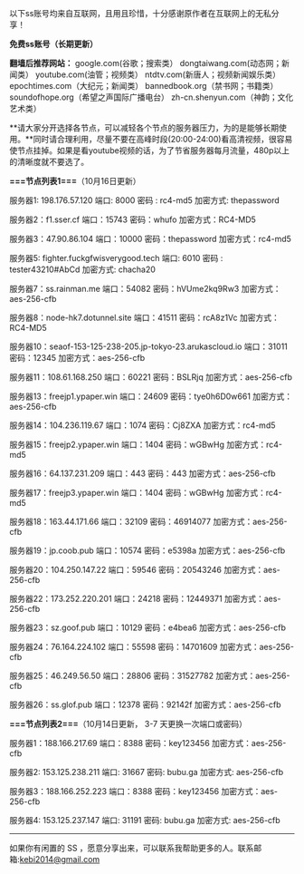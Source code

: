 以下ss账号均来自互联网，且用且珍惜，十分感谢原作者在互联网上的无私分享！

**免费ss账号（长期更新）**

**翻墙后推荐网站：** google.com(谷歌；搜索类） dongtaiwang.com(动态网；新闻类）  youtube.com(油管；视频类）  ntdtv.com(新唐人；视频新闻娱乐类）    epochtimes.com（大纪元；新闻类）   bannedbook.org（禁书网；书籍类）   soundofhope.org（希望之声国际广播电台）
    zh-cn.shenyun.com（神韵；文化艺术类）


**请大家分开选择各节点，可以减轻各个节点的服务器压力，为的是能够长期使用。**同时请合理利用，尽量不要在高峰时段(20:00-24:00)看高清视频，很容易使节点挂掉。如果是看youtube视频的话，为了节省服务器每月流量，480p以上的清晰度就不要选了。

**===节点列表1===**（10月16日更新）

服务器1: 198.176.57.120
端口:  8000
密码 : rc4-md5
加密方式: thepassword

服务器2：f1.sser.cf
端口：15743
密码：whufo
加密方式：RC4-MD5

服务器3：47.90.86.104
端口：10000
密码：thepassword
加密方式：rc4-md5  

服务器5: fighter.fuckgfwisverygood.tech
端口:  6010
密码 : tester43210#AbCd
加密方式: chacha20

服务器7：ss.rainman.me
端口：54082 
密码：hVUme2kq9Rw3 
加密方式：aes-256-cfb

服务器8：node-hk7.dotunnel.site
端口：41511 
密码：rcA8z1Vc 
加密方式：RC4-MD5

服务器10：seaof-153-125-238-205.jp-tokyo-23.arukascloud.io
端口：31011
密码：12345
加密方式：aes-256-cfb

服务器11：108.61.168.250
端口：60221
密码：BSLRjq
加密方式：aes-256-cfb


服务器13：freejp1.ypaper.win
端口：24609
密码：tye0h6D0w661
加密方式：aes-256-cfb

服务器14：104.236.119.67
端口：1074
密码：Cj8ZXA
加密方式：rc4-md5

服务器15：freejp2.ypaper.win
端口：1404
密码：wGBwHg
加密方式：rc4-md5

服务器16：64.137.231.209
端口：443
密码：443
加密方式：aes-256-cfb

服务器17：freejp3.ypaper.win
端口：1404
密码：wGBwHg
加密方式：rc4-md5

服务器18：163.44.171.66
端口：32109
密码：46914077
加密方式：aes-256-cfb

服务器19：jp.coob.pub
端口：10574
密码：e5398a
加密方式：aes-256-cfb

服务器20：104.250.147.22
端口：59546
密码：20543246
加密方式：aes-256-cfb



服务器22：173.252.220.201
端口：24218
密码：12449371
加密方式：aes-256-cfb

服务器23：sz.goof.pub
端口：10129
密码：e4bea6
加密方式：aes-256-cfb


服务器24：76.164.224.102
端口：55598
密码：14701609
加密方式：aes-256-cfb

服务器25：46.249.56.50
端口：28806
密码：31527782
加密方式：aes-256-cfb

服务器26：ss.glof.pub
端口：12378
密码：92142f
加密方式：aes-256-cfb


**===节点列表2===**（10月14日更新， 3-7 天更换一次端口或密码）

服务器1：188.166.217.69  端口：8388  密码：key123456   加密方式：aes-256-cfb

服务器2: 153.125.238.211 端口: 31667  密码: bubu.ga   加密方式: aes-256-cfb

服务器3：188.166.252.223 端口：8388  密码：key123456   加密方式：aes-256-cfb

服务器4: 153.125.237.147 端口: 31191 密码: bubu.ga    加密方式: aes-256-cfb


***

如果你有闲置的 SS ，愿意分享出来，可以联系我帮助更多的人。联系邮箱:kebi2014@gmail.com



